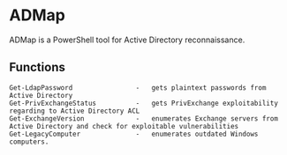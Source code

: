 # ADMap

ADMap is a PowerShell tool for Active Directory reconnaissance.

## Functions

```
Get-LdapPassword                -   gets plaintext passwords from Active Directory
Get-PrivExchangeStatus          -   gets PrivExchange exploitability regarding to Active Directory ACL
Get-ExchangeVersion             -   enumerates Exchange servers from Active Directory and check for exploitable vulnerabilities
Get-LegacyComputer              -   enumerates outdated Windows computers. 
```
